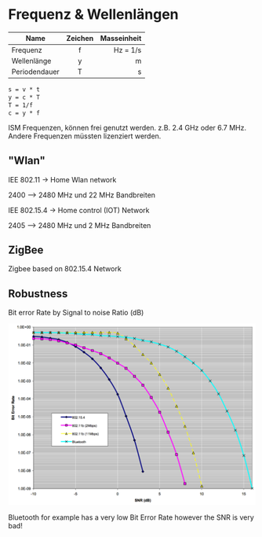# Frequenz & Wellenlängen

| Name        | Zeichen           | Masseinheit  |
| ------------- |:-------------:| -----:|
| Frequenz       |  f | Hz = 1/s  |
| Wellenlänge    |  y | m         |
| Periodendauer  | T  | s         |

```
s = v * t
y = c * T
T = 1/f
c = y * f
```

ISM Frequenzen, können frei genutzt werden. z.B. 2.4 GHz oder 6.7 MHz. Andere Frequenzen müssten lizenziert werden. 

## "Wlan"

IEE 802.11 -> Home Wlan network

2400 --> 2480 MHz und 22 MHz Bandbreiten

IEE 802.15.4 -> Home control (IOT) Network

2405 --> 2480 MHz und 2 MHz Bandbreiten

## ZigBee

Zigbee based on 802.15.4 Network 

## Robustness

Bit error Rate by Signal to noise Ratio (dB)

![Robustness](../Graphics/Robustness.png)

Bluetooth for example has a very low Bit Error Rate however the SNR is very bad!